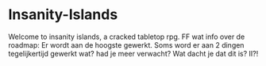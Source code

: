 # Insanity-Islands
Welcome to insanity islands, a cracked tabletop rpg.
FF wat info over de roadmap:
Er wordt aan de hoogste gewerkt. Soms word er aan 2 dingen tegelijkertijd gewerkt
wat? had je meer verwacht? Wat dacht je dat dit is? II?!